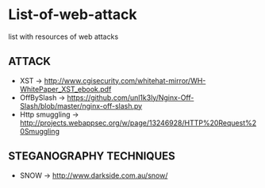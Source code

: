 # List-of-web-attack
list with resources of web attacks

## ATTACK
- XST -> http://www.cgisecurity.com/whitehat-mirror/WH-WhitePaper_XST_ebook.pdf
- OffBySlash -> https://github.com/unl1k3ly/Nginx-Off-Slash/blob/master/nginx-off-slash.py
- Http smuggling -> http://projects.webappsec.org/w/page/13246928/HTTP%20Request%20Smuggling


## STEGANOGRAPHY TECHNIQUES
- SNOW -> http://www.darkside.com.au/snow/
